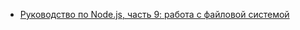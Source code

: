 - [Руководство по Node.js, часть 9: работа с файловой системой](https://habr.com/ru/company/ruvds/blog/424969/)

